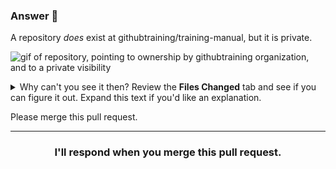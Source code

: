 ### Answer :crystal_ball:

A repository _does_ exist at githubtraining/training-manual, but it is private.

![gif of repository, pointing to ownership by githubtraining organization, and to a private visibility](https://user-images.githubusercontent.com/6351798/56159957-32413700-5f83-11e9-90f6-c1b64ade39c4.gif)

<details>
<summary>Why can't you see it then? Review the <b>Files Changed</b> tab and see if you can figure it out. Expand this text if you'd like an explanation.</summary>

## Understanding repository visibility

There are three types of repository visiility: **public, internal, and private**. 

Our repository, `githubtraining/training-manual`, isn't public. It could be internal, which means only members of the organizations that an account owns will see it, or it could be private, which means only teams and individuals that have been granted access to it can see it. 

This is an example of why having the right ownership structure is important. Otherwise, it can be difficult for members of your team to find and contribute to projects. Having too many disconnected organizations with restrictive permissions silos and isolates each organization's work.

Here are some recommendations based on some :sparkles: use of GitHub that we've seen:
- Use the internal visibility (currently in beta) if you're working on behalf of an [enterprise account](https://help.github.com/en/articles/about-enterprise-accounts).
- Name your repositories in a meaningful manner. Usually a simple project or application name will suffice.
<hr>
</details>

Please merge this pull request.

<hr>
<h3 align="center">I'll respond when you merge this pull request.</h3>
